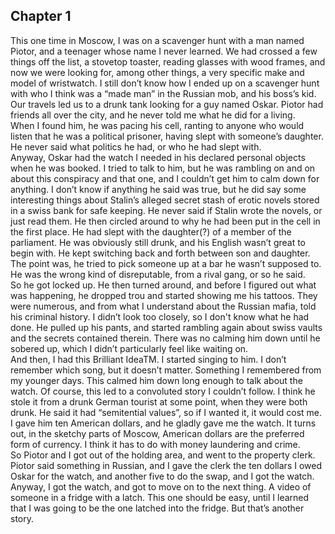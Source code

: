 ## Chapter 1
This one time in Moscow, I was on a scavenger hunt with a man named Piotor, and a teenager whose name I never learned.  We had crossed a few things off the list, a stovetop toaster, reading glasses with wood frames, and now we were looking for, among other things, a very specific make and model of wristwatch.  I still don’t know how I ended up on a scavenger hunt with who I think was a “made man” in the Russian mob, and his boss’s kid.
Our travels led us to a drunk tank looking for a guy named Oskar.  Piotor had friends all over the city, and he never told me what he did for a living.  
When I found him, he was pacing his cell, ranting to anyone who would listen that he was a political prisoner, having slept with someone’s daughter.  He never said what politics he had, or who he had slept with.  
Anyway, Oskar had the watch I needed in his declared personal objects when he was booked.  I tried to talk to him, but he was rambling on and on about this conspiracy and that one, and I couldn’t get him to calm down for anything.  I don’t know if anything he said was true, but he did say some interesting things about Stalin’s alleged secret stash of erotic novels stored in a swiss bank for safe keeping.  He never said if Stalin wrote the novels, or just read them.
He then circled around to why he had been put in the cell in the first place.  He had slept with the daughter(?) of a member of the parliament.  He was obviously still drunk, and his English wasn’t great to begin with.  He kept switching back and forth between son and daughter.  The point was, he tried to pick someone up at a bar he wasn’t supposed to.  He was the wrong kind of disreputable, from a rival gang, or so he said.  
So he got locked up.  He then turned around, and before I figured out what was happening, he dropped trou and started showing me his tattoos.  They were numerous, and from what I understand about the Russian mafia, told his criminal history.  I didn’t look too closely, so I don't know what he had done.  He pulled up his pants, and started rambling again about swiss vaults and the secrets contained therein.  There was no calming him down until he sobered up, which I didn’t particularly feel like waiting on.  
And then, I had this Brilliant IdeaTM.  I started singing to him.  I don’t remember which song, but it doesn’t matter.  Something I remembered from my younger days.  This calmed him down long enough to talk about the watch.  Of course, this led to a convoluted story I couldn’t follow.  I think he stole it from a drunk German tourist at some point, when they were both drunk.  He said it had “semitential values”, so if I wanted it, it would cost me.  I gave him ten American dollars, and he gladly gave me the watch.  It turns out, in the sketchy parts of Moscow, American dollars are the preferred form of currency. I think it has to do with money laundering and crime.  
So Piotor and I got out of the holding area, and went to the property clerk.  Piotor said something in Russian, and I gave the clerk the ten dollars I owed Oskar for the watch, and another five to do the swap, and I got the watch.
Anyway, I got the watch, and got to move on to the next thing.  A video of someone in a fridge with a latch.  This one should be easy, until I learned that I was going to be the one latched into the fridge.  But that’s another story.
